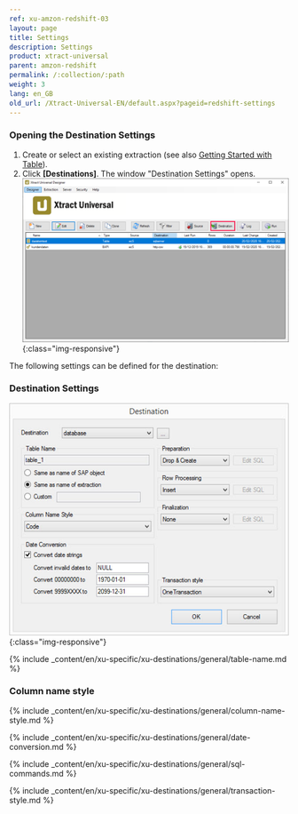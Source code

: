 ```yaml
---
ref: xu-amzon-redshift-03
layout: page
title: Settings
description: Settings
product: xtract-universal
parent: amzon-redshift
permalink: /:collection/:path
weight: 3
lang: en_GB
old_url: /Xtract-Universal-EN/default.aspx?pageid=redshift-settings
---
```


### Opening the Destination Settings
1. Create or select an existing extraction (see also [Getting Started with Table](../../getting-started-table/define-a-table-extraction)).
2. Click **[Destinations]**. The window "Destination Settings" opens.
![Destination-settings](/img/content/xu/xu_designer_destination.png){:class="img-responsive"}

The following settings can be defined for the destination:  

### Destination Settings

![ext_spec_set_de_form](/img/content/ext_spec_set_de_form.png){:class="img-responsive"}

{% include _content/en/xu-specific/xu-destinations/general/table-name.md %}

### Column name style
{% include _content/en/xu-specific/xu-destinations/general/column-name-style.md %}

{% include _content/en/xu-specific/xu-destinations/general/date-conversion.md %}

{% include _content/en/xu-specific/xu-destinations/general/sql-commands.md %}

{% include _content/en/xu-specific/xu-destinations/general/transaction-style.md %}